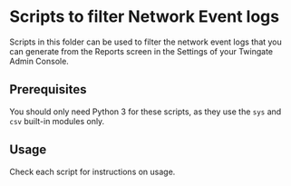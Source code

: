 # Scripts to filter Network Event logs

Scripts in this folder can be used to filter the network event logs that you can generate from the Reports screen in the Settings of your Twingate Admin Console.

## Prerequisites

You should only need Python 3 for these scripts, as they use the `sys` and `csv` built-in modules only.

## Usage

Check each script for instructions on usage.